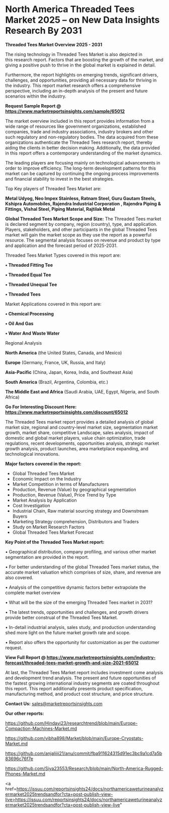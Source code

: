 # North America Threaded Tees Market 2025 – on New Data Insights Research By 2031

<Strong> Threaded Tees Market Overview 2025 - 2031</strong>

The rising technology in Threaded Tees Market is also depicted in this research report. Factors that are boosting the growth of the market, and giving a positive push to thrive in the global market is explained in detail.

Furthermore, the report highlights on emerging trends, significant drivers, challenges, and opportunities, providing all necessary data for thriving in the industry. This report market research offers a comprehensive perspective, including an in-depth analysis of the present and future scenarios within the industry.

<strong>Request Sample Report @ <a href=https://www.marketreportsinsights.com/sample/65012>https://www.marketreportsinsights.com/sample/65012</a></strong>

The market overview included in this report provides information from a wide range of resources like government organizations, established companies, trade and industry associations, industry brokers and other such regulatory and non-regulatory bodies. The data acquired from these organizations authenticate the Threaded Tees research report, thereby aiding the clients in better decision making. Additionally, the data provided in this report offers a contemporary understanding of the market dynamics.

The leading players are focusing mainly on technological advancements in order to improve efficiency. The long-term development patterns for this market can be captured by continuing the ongoing process improvements and financial stability to invest in the best strategies.

Top Key players of Threaded Tees Market are:

<strong>Metal Udyog, Neo Impex Stainless, Ratnam Steel, Guru Gautam Steels, Kshipra Automobiles, Rajendra Industrial Corporation , Rajendra Piping & Fittings, Vishal Steel, Piping Material, Rajtilak Metal</strong>

<strong><b>Global Threaded Tees Market Scope and Size:</b></strong>
The Threaded Tees market is declared segment by company, region (country), type, and application. Players, stakeholders, and other participants in the global Threaded Tees market will gain the market scope as they use the report as a powerful resource. The segmental analysis focuses on revenue and product by type and application and the forecast period of 2025-2031.

Threaded Tees Market Types covered in this report are:

<strong>• Threaded Fitting Tee

• Threaded Equal Tee

• Threaded Unequal Tee

• Threaded Tees</strong>

Market Applications covered in this report are:

<strong>• Chemical Processing

• Oil And Gas

• Water And Waste Water</strong> 

Regional Analysis

<strong>North America</strong> (the United States, Canada, and Mexico)

<strong>Europe</strong> (Germany, France, UK, Russia, and Italy)

<strong>Asia-Pacific</strong> (China, Japan, Korea, India, and Southeast Asia)

<strong>South America</strong> (Brazil, Argentina, Colombia, etc.)

<strong>The Middle East and Africa</strong> (Saudi Arabia, UAE, Egypt, Nigeria, and South Africa)

<strong>Go For Interesting Discount Here: <a href=https://www.marketreportsinsights.com/discount/65012>https://www.marketreportsinsights.com/discount/65012</a></strong>

The Threaded Tees market report provides a detailed analysis of global market size, regional and country-level market size, segmentation market growth, market share, competitive Landscape, sales analysis, impact of domestic and global market players, value chain optimization, trade regulations, recent developments, opportunities analysis, strategic market growth analysis, product launches, area marketplace expanding, and technological innovations.

<strong><b>Major factors covered in the report:</b></strong>
<ul>
  <li>Global Threaded Tees Market </li>
  <li>Economic Impact on the Industry</li>
  <li>Market Competition in terms of Manufacturers</li>
  <li>Production, Revenue (Value) by geographical segmentation</li>
  <li>Production, Revenue (Value), Price Trend by Type</li>
  <li>Market Analysis by Application</li>
  <li>Cost Investigation</li>
  <li>Industrial Chain, Raw material sourcing strategy and Downstream Buyers</li>
  <li>Marketing Strategy comprehension, Distributors and Traders</li>
  <li>Study on Market Research Factors</li>
  <li>Global Threaded Tees Market Forecast</li>
</ul>

<strong><b>Key Point of the Threaded Tees Market report:</b></strong>

• Geographical distribution, company profiling, and various other market segmentation are provided in the report.

• For better understanding of the global Threaded Tees market status, the accurate market valuation which comprises of size, share, and revenue are also covered.

• Analysis of the competitive dynamic factors better extrapolate the complete market overview

• What will be the size of the emerging Threaded Tees market in 2031?

• The latest trends, opportunities and challenges, and growth drivers provide better construal of the Threaded Tees Market.

• In-detail industrial analysis, sales study, and production understanding shed more light on the future market growth rate and scope.

• Report also offers the opportunity for customization as per the customer request.

<strong><b>View Full Report @ <a href=https://www.marketreportsinsights.com/industry-forecast/threaded-tees-market-growth-and-size-2021-65012>https://www.marketreportsinsights.com/industry-forecast/threaded-tees-market-growth-and-size-2021-65012</a></b></strong>


At last, the Threaded Tees Market report includes investment come analysis and development trend analysis. The present and future opportunities of the fastest growing international industry segments are coated throughout this report. This report additionally presents product specification, manufacturing method, and product cost structure, and price structure.

<strong>Contact Us:</strong>
sales@marketreportsinsights.com

<strong>Our other reports:</strong>

<a href=https://github.com/Hindavi23/researchtrend/blob/main/Europe-Compaction-Machines-Market.md>https://github.com/Hindavi23/researchtrend/blob/main/Europe-Compaction-Machines-Market.md</a>

<a href=https://github.com/vibha898/Market/blob/main/Europe-Cryostats-Market.md>https://github.com/vibha898/Market/blob/main/Europe-Cryostats-Market.md</a>

<a href=https://github.com/anjaliiii21/anu/commit/fba911624315d91ec3bc9a1cd7a5b83696c76f7e>https://github.com/anjaliiii21/anu/commit/fba911624315d91ec3bc9a1cd7a5b83696c76f7e</a>

<a href=https://github.com/Siya23553/Research/blob/main/North-America-Rugged-Phones-Market.md>https://github.com/Siya23553/Research/blob/main/North-America-Rugged-Phones-Market.md</a>

<a href=https://issuu.com/reportsinsights24/docs/northamericaweturineanalyzermarket2025trendsandfor?cta=post-publish-view-live>https://issuu.com/reportsinsights24/docs/northamericaweturineanalyzermarket2025trendsandfor?cta=post-publish-view-live</a>"
